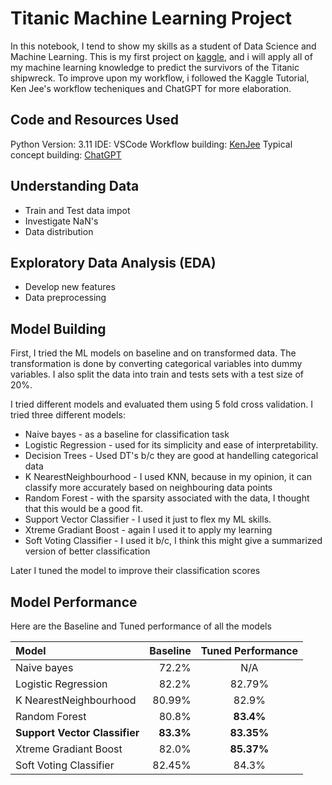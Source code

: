# Titanic Machine Learning Project

In this notebook, I tend to show my skills as a student of Data Science and Machine Learning. This is my first project on [kaggle](https://www.kaggle.com/code/numustafa/notebook4d61069338), and i will apply all of my machine learning knowledge to predict the survivors of the Titanic shipwreck. To improve upon my workflow, i followed the Kaggle Tutorial, Ken Jee's workflow techeniques and ChatGPT for more elaboration.

## Code and Resources Used
Python Version: 3.11
IDE: VSCode
Workflow building: [KenJee](https://github.com/PlayingNumbers)
Typical concept building: [ChatGPT](https://openai.com/blog/chatgpt)

## Understanding Data
* Train and Test data impot
* Investigate NaN's
* Data distribution

## Exploratory Data Analysis (EDA)
* Develop new features
* Data preprocessing 

## Model Building
First, I tried the ML models on baseline and on transformed data. The transformation is done by converting categorical variables into dummy variables. I also split the data into train and tests sets with a test size of 20%.

I tried different models and evaluated them using 5 fold cross validation. I tried three different models:

* Naive bayes - as a baseline for classification task
* Logistic Regression - used for its simplicity and ease of interpretability.
* Decision Trees - Used DT's b/c they are good at handelling categorical data
* K NearestNeighbourhood - I used KNN, because in my opinion, it can classify more accurately based on neighbouring data points
* Random Forest - with the sparsity associated with the data, I thought that this would be a good fit.
* Support Vector Classifier - I used it just to flex my ML skills. 
* Xtreme Gradiant Boost - again I used it to apply my learning
* Soft Voting Classifier - I used it b/c, I think this might give a summarized version of better classification

Later I tuned the model to improve their classification scores


## Model Performance
Here are the Baseline and Tuned performance of all the models

| Model | Baseline | Tuned Performance |
| :- | -: | :-: |
| Naive bayes | 72.2% | N/A
| Logistic Regression | 82.2% | 82.79%
| K NearestNeighbourhood | 80.99% | 82.9%
| Random Forest | 80.8% | **83.4%**
| **Support Vector Classifier** | **83.3%** | **83.35%**
| Xtreme Gradiant Boost | 82.0% | **85.37%**
| Soft Voting Classifier | 82.45% | 84.3%

